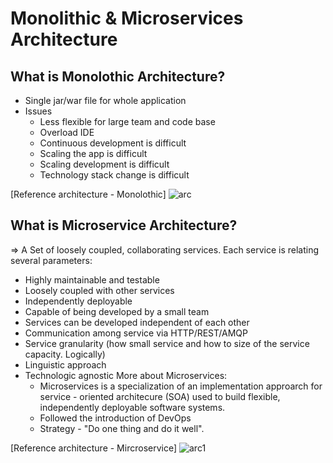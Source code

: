 # Monolithic & Microservices Architecture 

## What is Monolothic Architecture?

  * Single jar/war file for whole application
  * Issues
     *  Less flexible for large team and code base
     *  Overload IDE
     *  Continuous development is difficult
     *  Scaling the app is difficult
     *  Scaling development is difficult
     *  Technology stack change is difficult
    
[Reference architecture - Monolothic]
![arc](https://user-images.githubusercontent.com/11626327/110196093-88743780-7e85-11eb-9a3f-4ce9aa7a226b.png)

## What is Microservice Architecture?

   => A Set of loosely coupled, collaborating services. Each service is relating several parameters:
  * Highly maintainable and testable
  * Loosely coupled with other services
  * Independently deployable
  * Capable of being developed by a small team
  * Services can be developed independent of each other
  * Communication among service via HTTP/REST/AMQP
  * Service granularity (how small service and how to size of the service capacity. Logically)
  * Linguistic approach
  * Technologic agnostic
  More about Microservices:
      * Microservices is a specialization of an implementation approarch for service - oriented architecure (SOA) used to build flexible, independently deployable software systems.
      * Followed the introduction of DevOps
      * Strategy - "Do one thing and do it well".

[Reference architecture - Mircroservice]
![arc1](https://user-images.githubusercontent.com/11626327/110196328-20265580-7e87-11eb-9381-0727ba11028b.png)
